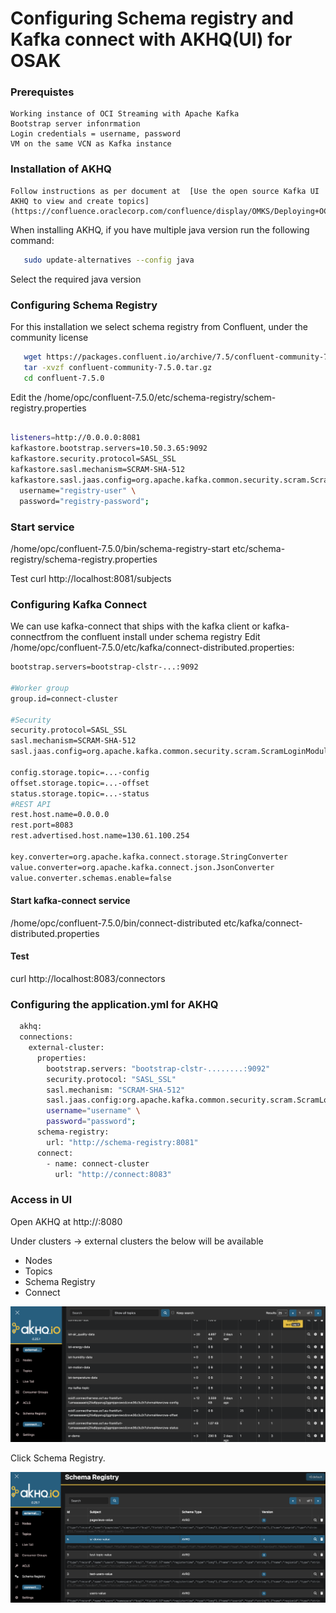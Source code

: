 # Configuring Schema registry and Kafka connect with AKHQ(UI) for OSAK

### Prerequistes
    
    Working instance of OCI Streaming with Apache Kafka
    Bootstrap server infonrmation
    Login credentials = username, password
    VM on the same VCN as Kafka instance

### Installation of AKHQ
    Follow instructions as per document at  [Use the open source Kafka UI AKHQ to view and create topics](https://confluence.oraclecorp.com/confluence/display/OMKS/Deploying+OCI+Streaming+with+Apache+Kafka+Service)


When installing AKHQ, if you have multiple java version run the following command:

 ```bash
    sudo update-alternatives --config java
 ```
 Select the required java version      
    
### Configuring Schema Registry

For this installation we select schema registry from Confluent, under the community license

``` bash
   wget https://packages.confluent.io/archive/7.5/confluent-community-7.5.0.tar.gz
   tar -xvzf confluent-community-7.5.0.tar.gz
   cd confluent-7.5.0
```
Edit the /home/opc/confluent-7.5.0/etc/schema-registry/schem-registry.properties

``` bash

listeners=http://0.0.0.0:8081
kafkastore.bootstrap.servers=10.50.3.65:9092
kafkastore.security.protocol=SASL_SSL
kafkastore.sasl.mechanism=SCRAM-SHA-512
kafkastore.sasl.jaas.config=org.apache.kafka.common.security.scram.ScramLoginModule required \
  username="registry-user" \
  password="registry-password";
  ```

### Start service
  /home/opc/confluent-7.5.0/bin/schema-registry-start etc/schema-registry/schema-registry.properties

 Test
   curl http://localhost:8081/subjects 

### Configuring Kafka Connect
We can use kafka-connect that ships with the kafka client or kafka-connectfrom the confluent install under schema registry
Edit /home/opc/confluent-7.5.0/etc/kafka/connect-distributed.properties:

```bash
bootstrap.servers=bootstrap-clstr-...:9092

#Worker group
group.id=connect-cluster

#Security
security.protocol=SASL_SSL
sasl.mechanism=SCRAM-SHA-512
sasl.jaas.config=org.apache.kafka.common.security.scram.ScramLoginModule required username="username"  password="password";

config.storage.topic=...-config
offset.storage.topic=...-offset
status.storage.topic=...-status
#REST API
rest.host.name=0.0.0.0
rest.port=8083
rest.advertised.host.name=130.61.100.254

key.converter=org.apache.kafka.connect.storage.StringConverter
value.converter=org.apache.kafka.connect.json.JsonConverter
value.converter.schemas.enable=false
```

#### Start kafka-connect service
/home/opc/confluent-7.5.0/bin/connect-distributed etc/kafka/connect-distributed.properties

#### Test
   curl http://localhost:8083/connectors

### Configuring the application.yml for AKHQ
``` bash
  akhq:
  connections:
    external-cluster:
      properties:
        bootstrap.servers: "bootstrap-clstr-........:9092"
        security.protocol: "SASL_SSL"
        sasl.mechanism: "SCRAM-SHA-512"
        sasl.jaas.config:org.apache.kafka.common.security.scram.ScramLoginModule required \ 
        username="username" \
        password="password";
      schema-registry:
        url: "http://schema-registry:8081"
      connect:
        - name: connect-cluster
          url: "http://connect:8083"
```

### Access in UI
Open AKHQ at http://<VM IP>:8080

Under clusters -> external clusters the below will be available
* Nodes
* Topics
* Schema Registry
* Connect

![AKHQ](./images/AKHQ1.png)

Click Schema Registry. 

![Schema Registry](./images/schema-registry.png)



